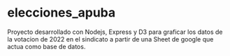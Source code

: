 # elecciones_apuba
Proyecto desarrollado con Nodejs, Express y D3 para graficar los datos de la votacion de 2022 en el sindicato a partir de una Sheet de google que actua como base de datos.
